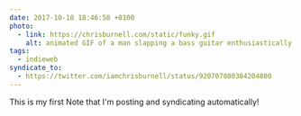 ```yaml
---
date: 2017-10-18 18:46:58 +0100
photo:
  - link: https://chrisburnell.com/static/funky.gif
    alt: animated GIF of a man slapping a bass guitar enthusiastically
tags:
  - indieweb
syndicate_to:
  - https://twitter.com/iamchrisburnell/status/920707800384204800
---
```


This is my first Note that I'm posting and syndicating automatically!
